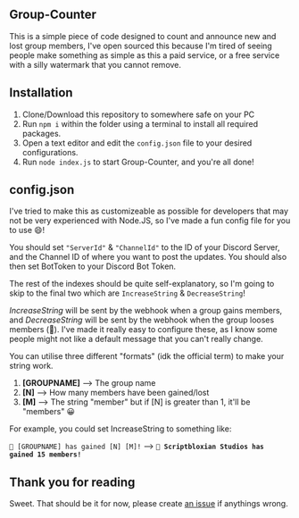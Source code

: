 ## Group-Counter
This is a simple piece of code designed to count and announce new and lost group members, I've open sourced this because I'm tired of seeing people make something as simple as this a paid service, or a free service with a silly watermark that you cannot remove.
## Installation
1) Clone/Download this repository to somewhere safe on your PC
2) Run `npm i` within the folder using a terminal to install all required packages.
3) Open a text editor and edit the `config.json` file to your desired configurations.
4) Run `node index.js` to start Group-Counter, and you're all done!
## config.json
I've tried to make this as customizeable as possible for developers that may not be very experienced with Node.JS, so I've made a fun config file for you to use 😄!

You should set `"ServerId"` & `"ChannelId"` to the ID of your Discord Server, and the Channel ID of where you want to post the updates. You should also then set BotToken to your Discord Bot Token.

The rest of the indexes should be quite self-explanatory, so I'm going to skip to the final two which are `IncreaseString` & `DecreaseString`!

*IncreaseString* will be sent by the webhook when a group gains members, and *DecreaseString* will be sent by the webhook when the group looses members (🙁). I've made it
really easy to configure these, as I know some people might not like a default message that you can't really change.

You can utilise three different "formats" (idk the official term) to make your string work.
1) **[GROUPNAME]** --> The group name
2) **[N]** --> How many members have been gained/lost
3) **[M]** --> The string "member" but if [N] is greater than 1, it'll be "members" 😀

For example, you could set IncreaseString to something like:

`📣 [GROUPNAME] has gained [N] [M]!` --> **`📣 Scriptbloxian Studios has gained 15 members!`**

## Thank you for reading
Sweet. That should be it for now, please create [an issue](https://github.com/Immersion-Inc/Group-Counter-Bot/issues) if anythings wrong.
